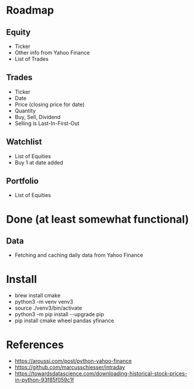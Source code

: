 # Roadmap

## Equity
* Ticker
* Other info from Yahoo Finance
* List of Trades

## Trades
* Ticker
* Date
* Price (closing price for date)
* Quantity
* Buy, Sell, Dividend
* Selling is Last-In-First-Out

## Watchlist
* List of Equities
 * Buy 1 at date added

## Portfolio
* List of Equities


# Done (at least somewhat functional)

## Data
* Fetching and caching daily data from Yahoo Finance


# Install
* brew install cmake
* python3 -m venv venv3
* source ./venv3/bin/activate
* python3 -m pip install --upgrade pip
* pip install cmake wheel pandas yfinance


# References
* https://aroussi.com/post/python-yahoo-finance
* https://github.com/marcusschiesser/intraday
* https://towardsdatascience.com/downloading-historical-stock-prices-in-python-93f85f059c1f

